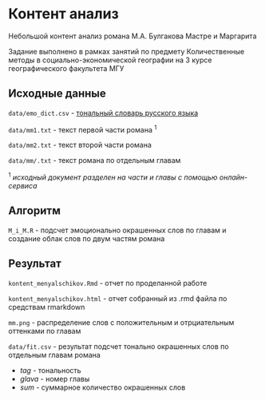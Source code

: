 # Контент анализ
Небольшой контент анализ романа М.А. Булгакова Мастре и Маргарита

Задание выполнено в рамках занятий по предмету Количественные методы в социально-экономической географии на 3 курсе географического факультета МГУ

## Исходные данные
`data/emo_dict.csv` - [тональный словарь русского языка](https://github.com/dkulagin/kartaslov/tree/master/dataset/emo_dict)

`data/mm1.txt` - текст первой части романа <sup>1

`data/mm2.txt` - текст второй части романа

`data/mm/.txt` - текст романа по отдельным главам

<sup>1</sup> *исходный документ разделен на части и главы с помощью онлайн-сервиса*

## Алгоритм

`M_i_M.R` - подсчет эмоционально окрашенных слов по главам и создание облак слов по двум частям романа

## Результат

`kontent_menyalschikov.Rmd` - отчет по проделанной работе

`kontent_menyalschikov.html` - отчет собранный из .rmd файла по средствам rmarkdown

`mm.png` - распределение слов с положительным и отрциательным оттенками по главам 

`data/fit.csv` - результат подсчет тонально окрашенных слов по отдельным главам романа
  * *tag* - тональность
  * *glava* - номер главы
  * *sum* - суммарное количество окрашенных слов
